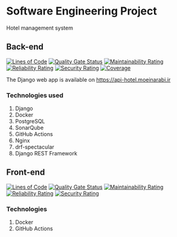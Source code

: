 # Software Engineering Project

Hotel management system

## Back-end

[![Lines of Code](https://sonar.moeinarabi.ir/api/project_badges/measure?project=hotel_backend&metric=ncloc&token=sqb_6a37cf77c65b923e3d4e9a0b55550b1b1fe3e43c)](https://sonar.moeinarabi.ir/dashboard?id=hotel_backend)
[![Quality Gate Status](https://sonar.moeinarabi.ir/api/project_badges/measure?project=hotel_backend&metric=alert_status&token=sqb_6a37cf77c65b923e3d4e9a0b55550b1b1fe3e43c)](https://sonar.moeinarabi.ir/dashboard?id=hotel_backend)
[![Maintainability Rating](https://sonar.moeinarabi.ir/api/project_badges/measure?project=hotel_backend&metric=software_quality_maintainability_rating&token=sqb_6a37cf77c65b923e3d4e9a0b55550b1b1fe3e43c)](https://sonar.moeinarabi.ir/dashboard?id=hotel_backend)
[![Reliability Rating](https://sonar.moeinarabi.ir/api/project_badges/measure?project=hotel_backend&metric=software_quality_reliability_rating&token=sqb_6a37cf77c65b923e3d4e9a0b55550b1b1fe3e43c)](https://sonar.moeinarabi.ir/dashboard?id=hotel_backend)
[![Security Rating](https://sonar.moeinarabi.ir/api/project_badges/measure?project=hotel_backend&metric=software_quality_security_rating&token=sqb_6a37cf77c65b923e3d4e9a0b55550b1b1fe3e43c)](https://sonar.moeinarabi.ir/dashboard?id=hotel_backend)
[![Coverage](https://sonar.moeinarabi.ir/api/project_badges/measure?project=hotel_backend&metric=coverage&token=sqb_6a37cf77c65b923e3d4e9a0b55550b1b1fe3e43c)](https://sonar.moeinarabi.ir/dashboard?id=hotel_backend)

The Django web app is available on https://api-hotel.moeinarabi.ir

### Technologies used

1. Django
2. Docker
3. PostgreSQL
4. SonarQube
5. GitHub Actions
6. Nginx
7. drf-spectacular
8. Django REST Framework

## Front-end

[![Lines of Code](https://sonar.moeinarabi.ir/api/project_badges/measure?project=hotel_frontend&metric=ncloc&token=sqb_2d1302e9fa61588e89e227f6d7737e6949f64d5e)](https://sonar.moeinarabi.ir/dashboard?id=hotel_frontend)
[![Quality Gate Status](https://sonar.moeinarabi.ir/api/project_badges/measure?project=hotel_frontend&metric=alert_status&token=sqb_2d1302e9fa61588e89e227f6d7737e6949f64d5e)](https://sonar.moeinarabi.ir/dashboard?id=hotel_frontend)
[![Maintainability Rating](https://sonar.moeinarabi.ir/api/project_badges/measure?project=hotel_frontend&metric=software_quality_maintainability_rating&token=sqb_2d1302e9fa61588e89e227f6d7737e6949f64d5e)](https://sonar.moeinarabi.ir/dashboard?id=hotel_frontend)
[![Reliability Rating](https://sonar.moeinarabi.ir/api/project_badges/measure?project=hotel_frontend&metric=software_quality_reliability_rating&token=sqb_2d1302e9fa61588e89e227f6d7737e6949f64d5e)](https://sonar.moeinarabi.ir/dashboard?id=hotel_frontend)
[![Security Rating](https://sonar.moeinarabi.ir/api/project_badges/measure?project=hotel_frontend&metric=software_quality_security_rating&token=sqb_2d1302e9fa61588e89e227f6d7737e6949f64d5e)](https://sonar.moeinarabi.ir/dashboard?id=hotel_frontend)

### Technologies

1. Docker
2. GitHub Actions
